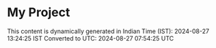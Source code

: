 # My Project

This content is dynamically generated in Indian Time (IST): 2024-08-27 13:24:25 IST
Converted to UTC: 2024-08-27 07:54:25 UTC
